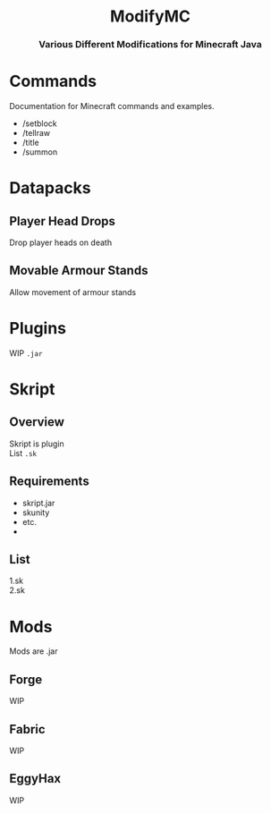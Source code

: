 <h1 align="center">
  ModifyMC
</h1>
<h3 align="center">
  Various Different Modifications for Minecraft Java
</h3>


# Commands
Documentation for Minecraft commands and examples.
   
- /setblock
- /tellraw
- /title
- /summon

# Datapacks

## Player Head Drops
Drop player heads on death
## Movable Armour Stands
Allow movement of armour stands

# Plugins
WIP `.jar`

# Skript

## Overview
Skript is plugin    
List `.sk`

## Requirements
- skript.jar
- skunity
- etc.
- 
## List
1.sk    
2.sk

# Mods
Mods are .jar
## Forge
WIP
## Fabric
WIP
## EggyHax
WIP
